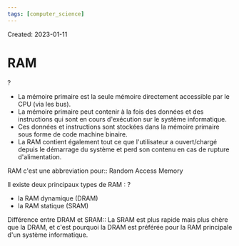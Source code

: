 ```yaml
---
tags: [computer_science] 
---
```

Created: 2023-01-11

# RAM
?
- La mémoire primaire est la seule mémoire directement accessible par le CPU (via les bus).
- La mémoire primaire peut contenir à la fois des données et des instructions qui sont en cours d'exécution sur le système informatique.
- Ces données et instructions sont stockées dans la mémoire primaire sous forme de code machine binaire.
- La RAM contient également tout ce que l'utilisateur a ouvert/chargé depuis le démarrage du système et perd son contenu en cas de rupture d'alimentation.
<!--SR:!2024-01-29,37,190-->

RAM c'est une abbreviation pour:: Random Access Memory
<!--SR:!2024-12-01,408,250-->

<!--SR:!2023-02-16,22,250-->

Il existe deux principaux types de RAM :
?
- la RAM dynamique (DRAM)
- la RAM statique (SRAM)
<!--SR:!2025-07-16,549,250-->

Différence entre DRAM et SRAM:: La SRAM est plus rapide mais plus chère que la DRAM, et c'est pourquoi la DRAM est préférée pour la RAM principale d'un système informatique.
<!--SR:!2025-01-26,442,250-->

<!--SR:!2023-02-18,24,250-->

